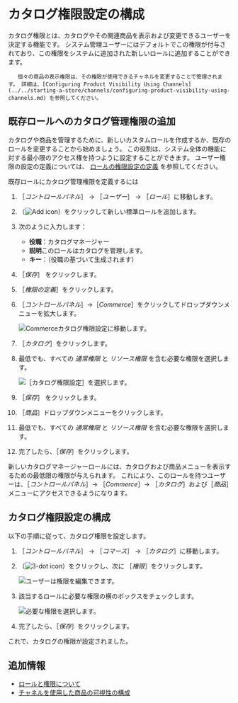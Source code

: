# カタログ権限設定の構成

カタログ権限とは、カタログやその関連商品を表示および変更できるユーザーを決定する機能です。 システム管理ユーザーにはデフォルトでこの権限が付与されており、この権限をシステムに追加された新しいロールに追加することができます。

```{note}
   個々の商品の表示権限は、その権限が使用できるチャネルを変更することで管理されます。 詳細は、[Configuring Product Visibility Using Channels](../../starting-a-store/channels/configuring-product-visibility-using-channels.md) を参照してください。
```

## 既存ロールへのカタログ管理権限の追加

カタログや商品を管理するために、新しいカスタムロールを作成するか、既存のロールを変更することから始めましょう。 この役割は、システム全体の機能に対する最小限のアクセス権を持つように設定することができます。 ユーザー権限の設定の定義については、 [ロールの権限設定の定義](https://learn.liferay.com/dxp/latest/ja/users-and-permissions/roles-and-permissions/defining-role-permissions.html) を参照してください。

既存ロールにカタログ管理権限を定義するには

1. ［_コントロールパネル_］ → ［_ユーザー_］ → ［_ロール_］に移動します。
1. （![Add icon](../../images/icon-add.png)）をクリックして新しい標準ロールを追加します。
1. 次のように入力します：

     * **役職**：カタログマネージャー
     * **説明**このロールはカタログを管理します。
     * **キー**：（役職の基づいて生成されます）

1. ［_保存_］ をクリックします。
1. ［_権限の定義_］をクリックします。
1. ［_コントロールパネル_］&rarr;［_Commerce_］をクリックしてドロップダウンメニューを拡大します。

    ![Commerceカタログ権限設定に移動します。](./configuring-catalog-permissions/images/03.png)

1. ［_カタログ_］をクリックします。
1. 最低でも、すべての _通常権限_ と _リソース権限_ を含む必要な権限を選択します。

    ![［カタログ権限設定］を選択します。](./configuring-catalog-permissions/images/04.png)

1. ［_保存_］ をクリックします。
1. ［_商品_］ドロップダウンメニューをクリックします。
1. 最低でも、すべての _通常権限_ と _リソース権限_ を含む必要な権限を選択します。
1. 完了したら、［_保存_］をクリックします。

新しいカタログマネージャーロールには、カタログおよび商品メニューを表示するための最低限の権限が与えられます。 これにより、このロールを持つユーザーは、［_コントロールパネル_］&rarr; ［_Commerce_］&rarr; ［_カタログ_］および［_商品_］メニューにアクセスできるようになります。

## カタログ権限設定の構成

以下の手順に従って、カタログ権限を設定します。

1. ［_コントロールパネル_］ → ［_コマース_］ → ［_カタログ_］に移動します。
1. （![3-dot icon](../../images/icon-actions.png)）をクリックし、次に ［_権限_］をクリックします。

    ![ユーザーは権限を編集できます。](./configuring-catalog-permissions/images/01.png)

1. 該当するロールに必要な権限の横のボックスをチェックします。

    ![必要な権限を選択します。](./configuring-catalog-permissions/images/02.png)

1. 完了したら、［_保存_］をクリックします。

これで、カタログの権限が設定されました。

## 追加情報

* [ロールと権限について](https://learn.liferay.com/dxp/latest/ja/users-and-permissions/roles-and-permissions/understanding-roles-and-permissions.html)
* [チャネルを使用した商品の可視性の構成](../../starting-a-store/channels/configuring-product-visibility-using-channels.md)
